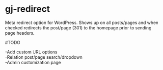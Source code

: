gj-redirect
===========

Meta redirect option for WordPress. Shows up on all posts/pages and when checked redirects the post/page (301) to the homepage prior to sending page headers.

#TODO  

-Add custom URL options  
-Relation post/page search/dropdown  
-Admin customization page  
